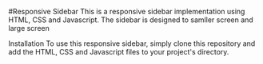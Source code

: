 
#Responsive Sidebar
This is a responsive sidebar implementation using HTML, CSS and Javascript. The sidebar is designed to samller screen and large screen

Installation
To use this responsive sidebar, simply clone this repository and add the HTML, CSS and Javascript files to your project's directory.

